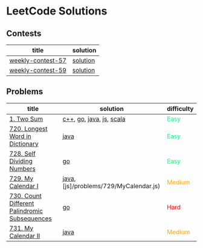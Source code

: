 # LeetCode Solutions

## Contests

| title | solution |
| ----- | -------- |
| [weekly-contest-57](https://leetcode.com/contest/leetcode-weekly-contest-57) | [solution](./contest/weekly-contest-57) |
| [weekly-contest-59](https://leetcode.com/contest/leetcode-weekly-contest-59) | [solution](./contest/weekly-contest-59) |

## Problems

| title | solution | difficulty |
| ----- | -------- | ---------- |
| [1. Two Sum](https://leetcode.com/problems/two-sum/) | [c++](./problems/1/TwoSum.cc), [go](./problems/1/TwoSum.go), [java](./problems/1/TwoSum.java), [js](./problems/1/TwoSum.js), [scala](./problems/1/TwoSum.scala) | <font color=SpringGreen>Easy</font> |
| [720. Longest Word in Dictionary](https://leetcode.com/problems/longest-word-in-dictionary/) | [java](./problems/720/LongestWordInDictionary.java) | <font color=SpringGreen>Easy</font> |
| [728. Self Dividing Numbers](https://leetcode.com/problems/self-dividing-numbers/) | [go](./problems/728/SelfDividingNumbers.go) | <font color=SpringGreen>Easy</font> |
| [729. My Calendar I](https://leetcode.com/problems/my-calendar-i/) | [java](./problems/729/MyCalendar.java), [js]/problems/729/MyCalendar.js) | <font color=Orange>Medium</font> |
| [730. Count Different Palindromic Subsequences](https://leetcode.com/problems/count-different-palindromic-subsequences/) | [go](./problems/730/CountDifferentPalindromicSubsequences.go) | <font color=Red>Hard</font> |
| [731. My Calendar II](https://leetcode.com/problems/my-calendar-ii/) | [java](./problems/731/MyCalendarTwo.java) | <font color=Orange>Medium</font> |

